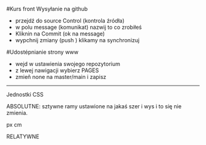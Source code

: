 #Kurs front
Wysyłanie na github
 - przejdź do source Control (kontrola źródła) 
 - w polu message (komunikat) nazwij to co zrobiłeś
 - Kliknin na Commit (ok na message) 
 - wypchnij zmiany (push ) klikamy na synchronizuj

 #Udostépnianie strony www
 - wejd w ustawienia swojego repozytorium 
 - z lewej nawigacji wybierz PAGES 
 - zmieñ none na master/main i zapisz 



____________________________________________________

Jednostki CSS

ABSOLUTNE: 
sztywne ramy ustawione na jakaś szer i wys i to się nie zmienia. 

px
cm



RELATYWNE
